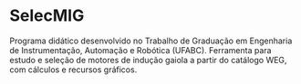 # SelecMIG
Programa didático desenvolvido no Trabalho de Graduação em Engenharia de Instrumentação, Automação e Robótica (UFABC). Ferramenta para estudo e seleção de motores de indução gaiola a partir do catálogo WEG, com cálculos e recursos gráficos.
